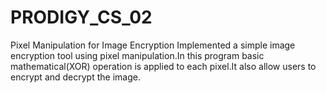 # PRODIGY_CS_02
Pixel Manipulation for Image Encryption
Implemented a simple image encryption tool using pixel manipulation.In this program basic mathematical(XOR) operation is applied to each pixel.It also allow users to encrypt and decrypt the image.
